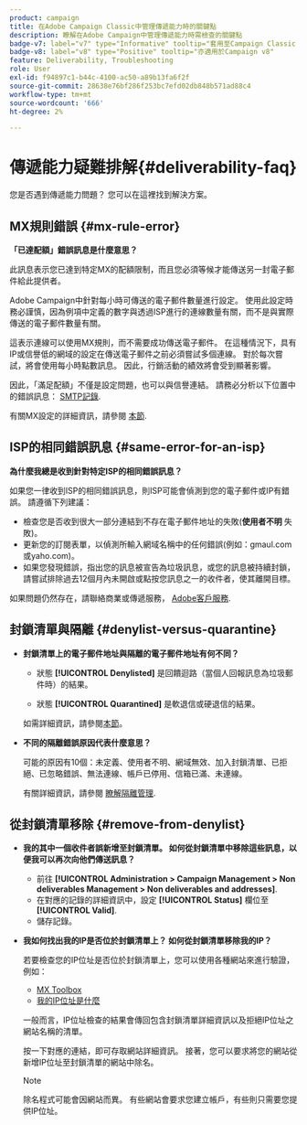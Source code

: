 ```yaml
---
product: campaign
title: 在Adobe Campaign Classic中管理傳遞能力時的關鍵點
description: 瞭解在Adobe Campaign中管理傳遞能力時需檢查的關鍵點
badge-v7: label="v7" type="Informative" tooltip="套用至Campaign Classic v7"
badge-v8: label="v8" type="Positive" tooltip="亦適用於Campaign v8"
feature: Deliverability, Troubleshooting
role: User
exl-id: f94897c1-b44c-4100-ac50-a89b13fa6f2f
source-git-commit: 28638e76bf286f253bc7efd02db848b571ad88c4
workflow-type: tm+mt
source-wordcount: '666'
ht-degree: 2%

---
```


# 傳遞能力疑難排解{#deliverability-faq}

您是否遇到傳遞能力問題？ 您可以在這裡找到解決方案。

## MX規則錯誤 {#mx-rule-error}

**「已達配額」錯誤訊息是什麼意思？**

此訊息表示您已達到特定MX的配額限制，而且您必須等候才能傳送另一封電子郵件給此提供者。

Adobe Campaign中針對每小時可傳送的電子郵件數量進行設定。 使用此設定時務必謹慎，因為例項中定義的數字與透過ISP進行的連線數量有關，而不是與實際傳送的電子郵件數量有關。

這表示連線可以使用MX規則，而不需要成功傳送電子郵件。 在這種情況下，具有IP或信譽低的網域的設定在傳送電子郵件之前必須嘗試多個連線。 對於每次嘗試，將會使用每小時點數訊息。 因此，行銷活動的績效將會受到顯著影響。

因此，「滿足配額」不僅是設定問題，也可以與信譽連結。 請務必分析以下位置中的錯誤訊息： [SMTP記錄](../../production/using/monitoring-processes.md#smtp-errors-per-domain).

有關MX設定的詳細資訊，請參閱 [本節](../../installation/using/email-deliverability.md#mx-configuration).

## ISP的相同錯誤訊息 {#same-error-for-an-isp}

**為什麼我總是收到針對特定ISP的相同錯誤訊息？**

如果您一律收到ISP的相同錯誤訊息，則ISP可能會偵測到您的電子郵件或IP有錯誤。 請遵循下列建議：
* 檢查您是否收到很大一部分連結到不存在電子郵件地址的失敗(**使用者不明** 失敗)。
* 更新您的訂閱表單，以偵測所輸入網域名稱中的任何錯誤(例如：gmaul.com或yaho.com)。
* 如果您發現錯誤，指出您的訊息被宣告為垃圾訊息，或您的訊息被持續封鎖，請嘗試排除過去12個月內未開啟或點按您訊息之一的收件者，使其離開目標。

如果問題仍然存在，請聯絡商業或傳遞服務， [Adobe客戶服務](https://helpx.adobe.com/tw/enterprise/admin-guide.html/enterprise/using/support-for-experience-cloud.ug.html).

## 封鎖清單與隔離 {#denylist-versus-quarantine}

* **封鎖清單上的電子郵件地址與隔離的電子郵件地址有何不同？**

   * 狀態 **[!UICONTROL Denylisted]** 是回饋迴路（當個人回報訊息為垃圾郵件時）的結果。

   * 狀態 **[!UICONTROL Quarantined]** 是軟退信或硬退信的結果。

  如需詳細資訊，請參閱[本節](understanding-quarantine-management.md#quarantine-vs-denylist)。

* **不同的隔離錯誤原因代表什麼意思？**

  可能的原因有10個：未定義、使用者不明、網域無效、加入封鎖清單、已拒絕、已忽略錯誤、無法連線、帳戶已停用、信箱已滿、未連線。

  有關詳細資訊，請參閱 [瞭解隔離管理](understanding-quarantine-management.md).

## 從封鎖清單移除 {#remove-from-denylist}

* **我的其中一個收件者誤新增至封鎖清單。 如何從封鎖清單中移除這些訊息，以便我可以再次向他們傳送訊息？**

   * 前往 **[!UICONTROL Administration > Campaign Management > Non deliverables Management > Non deliverables and addresses]**.
   * 在對應的記錄的詳細資訊中，設定 **[!UICONTROL Status]** 欄位至 **[!UICONTROL Valid]**.
   * 儲存記錄。

* **我如何找出我的IP是否位於封鎖清單上？ 如何從封鎖清單移除我的IP？**

  若要檢查您的IP位址是否位於封鎖清單上，您可以使用各種網站來進行驗證，例如：
   * [MX Toolbox](https://mxtoolbox.com/)
   * [我的IP位址是什麼](https://whatismyipaddress.com)

  一般而言，IP位址檢查的結果會傳回包含封鎖清單詳細資訊以及拒絕IP位址之網站名稱的清單。

  按一下對應的連結，即可存取網站詳細資訊。 接著，您可以要求將您的網站從新增IP位址至封鎖清單的網站中除名。

  >[!NOTE]
  >
  >除名程式可能會因網站而異。 有些網站會要求您建立帳戶，有些則只需要您提供IP位址。
